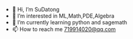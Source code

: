 - 👋 Hi, I’m SuDatong
- 👀 I’m interested in ML,Math,PDE,Algebra
- 🌱 I’m currently learning python and sagemath
- 📫 How to reach me 719914020@qq.com
<!---
sdt201909/sdt201909 is a ✨ special ✨ repository because its `README.md` (this file) appears on your GitHub profile.
You can click the Preview link to take a look at your changes.
--->
